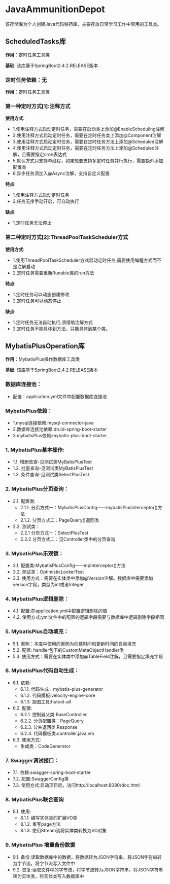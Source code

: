 # JavaAmmunitionDepot
该存储库为个人创建Java代码弹药库，主要存放日常学习工作中常用的工具类。

## ScheduledTasks库

**作用**：定时任务工具类

**基础**: 该库基于SpringBoot2.4.2.RELEASE版本

### 定时任务依赖：无

**作用**：定时任务工具类
### 第一种定时方式[1]:注释方式

**使用方式**:
* 1.使用注释方式启动定时任务，需要在启动类上添加@EnableScheduling注解
* 2.使用注释方式启动定时任务，需要在定时任务类上添加@Component注解
* 3.使用注释方式启动定时任务，需要在定时任务方法上添加@Scheduled注解
* 4.使用注释方式启动定时任务，需要在定时任务方法上添加@Scheduled注解，且需要指定cron表达式
* 5.默认方式只支持单线程，如果想要支持多定时任务并行执行，需要额外添加配置类
* 6.异步任务须加入@Async注解，支持自定义配置

**特点**:
- 1.使用注释方式启动定时任务
- 2.任务无序手动开启，可自动执行

**缺点**:
* 1.定时任务无法停止

### 第二种定时方式[2]:ThreadPoolTaskScheduler方式

**使用方式**:
* 1.使用ThreadPoolTaskScheduler方式启动定时任务,需要使用编程方式而不是注解启动
* 2.定时任务需要重新Runable类的run方法

**特点**:
* 1.定时任务可以动态创建修改
* 2.定时任务可以动态停止

**缺点**:
* 1.定时任务无法自动执行,须借助注解方式
* 2.定时任务不能具体到方法，只能具体到某个类。

## MybatisPlusOperation库

**作用**：MybatisPlus操作数据库工具类

**基础**: 该库基于SpringBoot2.4.2.RELEASE版本

### 数据库连接池：
* 配置：application.yml文件中配置数据库连接池

### MybatisPlus依赖：
* 1.mysql连接依赖:mysql-connector-java
* 2.数据库连接池依赖:druid-spring-boot-starter
* 3.mybatisPlus依赖:mybatis-plus-boot-starter

### 1. MybatisPlus基本操作:
* 1.1. 增删改查-见测试类MyBatisPlusTest
* 1.2. 批量查询-见测试类MyBatisPlusTest
* 1.3. 条件查询-见测试类SelectPlusTest

### 2. MybatisPlus分页查询：
* 2.1. 配置类:
  * 2.1.1. 分页方式一：MybatisPlusConfig——mybatisPlusInterceptor()方法
  * 2.1.2. 分页方式二：PageQuery()返回类
* 2.2. 测试类：
  * 2.2.1 分页方式一：SelectPlusTest
  * 2.2.2 分页方式二：见Controller类中的分页查询

### 3. MybatisPlus乐观锁：
* 3.1. 配置类:MybatisPlusConfig——mpInterceptor()方法
* 3.2. 测试类：OptimisticLockerTest
* 3.3. 使用方式：需要在实体类中添加@Version注解。数据库中需要添加version字段，类型为int或者Integer

### 4. MybatisPlus逻辑删除：
* 4.1. 配置:在application.yml中配置逻辑删除的值
* 4.2. 使用方式:yml文件中的配置的逻辑字段需要与数据库中逻辑删除字段相同

### 5. MybatisPlus自动填充：
* 5.1. 案例：本库中使用的案例为创建时间和更新时间的自动填充
* 5.2. 配置: handler包下的CustomMetaObjectHandler类
* 5.3. 使用方式：需要在实体类中添加@TableField注解，且需要指定填充字段

### 6. MybatisPlus代码自动生成：
* 6.1. 依赖:
  * 6.1.1. 代码生成：mybatis-plus-generator
  * 6.1.2. 代码模板:velocity-engine-core
  * 6.1.3. 胡图工具:hutool-all
* 6.2. 配置:
  * 6.2.1. 控制器父类:BaseController
  * 6.2.2. 分页配置类：PageQuery
  * 6.2.3. 公共返回类:Response
  * 6.2.4. 代码模板类:controller.java.vm
* 6.3. 使用方式:
  * 生成类：CodeGenerator

### 7. Swagger调试接口：
* 7.1. 依赖:swagger-spring-boot-starter
* 7.2. 配置:SwaggerConfig类
* 7.3. 使用方式:启动项目后，访问http://localhost:8080/doc.html

### 8. MybatisPlus联合查询
* 8.1. 使用:
  * 8.1.1. 编写实体类的扩展VO类
  * 8.1.2. 重写page方法
  * 8.1.3. 使用Stream流将实体类转换为VO对象

### 9. MybatisPlus 增量备份数据
* 9.1. 备份:读取数据库中的数据，将数据转为JSON字符串，将JSON字符串转为字节流，将字节流写入文件中
* 9.2. 恢复:读取文件中的字节流，将字节流转为JSON字符串，将JSON字符串转为实体类，将实体类写入数据库中